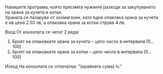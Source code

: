 Напишете програма, която пресмята нужните разходи за закупуването на храна за кучета и котки.  
Храната се пазарува от зоомагазин, като една опаковка храна за кучета е на цена 2.50 лв, а опаковка храна за котки струва 4 лв.

Вход
От конзолата се четат 2 реда:
1.	Броят на опаковките храна за кучета – цяло число в интервала [0… 100]
2.	Броят на опаковките храна за котки –  цяло число в интервала [0… 100]

Изход
На конзолата се отпечатва: 
"{крайната сума} lv."
